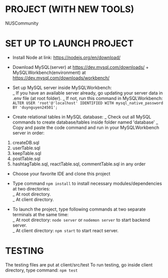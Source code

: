# PROJECT (WITH NEW TOOLS)
NUSCommunity 
 
 # SET UP TO LAUNCH PROJECT
+ Install Node at link: https://nodejs.org/en/download/
+ Download MySQL(server) at https://dev.mysql.com/downloads/ + MySQLWorkbench(environment) at https://dev.mysql.com/downloads/workbench/

+ Set up MySQL server inside MySQLWorkbench:  
_ If you have an available server already, go updating your server data in .env file (at root folder). 
_ If not, run this command in MySQLWorkbench: `ALTER USER 'root'@'localhost' IDENTIFIED WITH mysql_native_password BY 'duynguyen24501';`

+ Create relational tables in MySQL database:
_ Check out all MySQL commands to create database/tables inside folder named 'database'
_ Copy and paste the code command and run in your MySQLWorkbench server in order:
1. createDB.sql
2. userTable.sql
3. keepTable.sql
4. postTable.sql
5. hashtagTable.sql, reactTable.sql, commentTable.sql in any order

+ Choose your favorite IDE and clone this project

+ Type command `npm install` to install necessary modules/dependencies at two directories:  
_ At root directory. </br>
_ At client directory. </br>

+ To launch the project, type following commands at two separate terminals at the same time:  
_ At root directory: `node server` or `nodemon server` to start backend server. </br>
_ At client directory: `npm start` to start react server. </br>

 # TESTING
 The testing files are put at client/src/test
 To run testing, go inside client directory, type command: `npm test`

